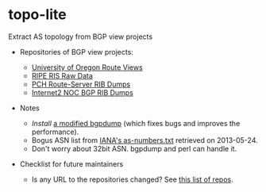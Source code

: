 topo-lite
=========

Extract AS topology from BGP view projects

- Repositories of BGP view projects:
    - [University of Oregon Route Views](http://archive.routeviews.org)
    - [RIPE RIS Raw Data](http://data.ris.ripe.net)
    - [PCH Route-Server RIB Dumps](https://www.pch.net/resources/data.php)
    - [Internet2 NOC BGP RIB Dumps](http://ndb7.net.internet2.edu/bgp)

- Notes
    - *Install* [a modified bgpdump](https://github.com/YuZhang/bgpdump-zy) (which fixes bugs and improves the performance).
    - Bogus ASN list from [IANA's as-numbers.txt](http://www.iana.org/assignments/as-numbers/as-numbers.txt) retrieved on 2013-05-24.
    - Don't worry about 32bit ASN. bgpdump and perl can handle it.

- Checklist for future maintainers
    - Is any URL to the repositories changed? See [this list of repos](tfiles.txt).     

